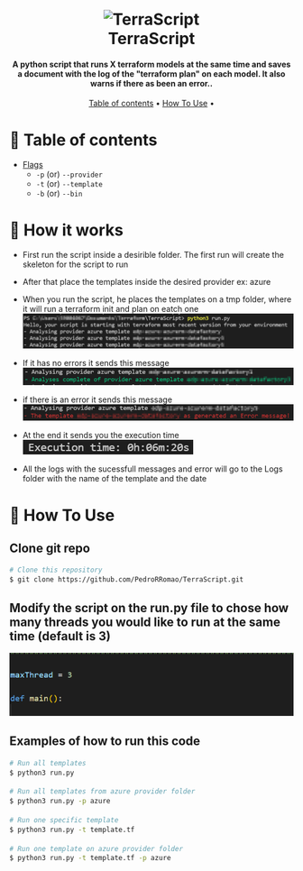<h1 align="center">
  <br>
  <a><img src="https://user-images.githubusercontent.com/12243763/33518868-6e2595c4-d76a-11e7-8260-31b4e8110c93.png" alt="TerraScript" width="200"></a>
  <br>
  TerraScript
  <br>
</h1>

<h4 align="center">A python script that runs X terraform models at the same time and saves a document with the log of the "terraform plan" on each model. It also warns if there as been an error.</a>.</h4>


<p align="center">
  <a href="#table-of-contents">Table of contents</a> •
  <a href="#how-to-use">How To Use</a> •
</p>

# 🚩 Table of contents

- [Flags](#flags)
  - `-p`   (or) `--provider`
  - `-t`   (or) `--template`
  - `-b`   (or) `--bin`
# 📖 How it works

- First run the script inside a desirible folder. The first run will create the skeleton for the script to run

- After that place the templates inside the desired provider ex: azure

- When you run the script, he places the templates on a tmp folder, where it will run a terraform init and plan on eatch one
![analyse](https://github.com/PedroRRomao/TerraScript/blob/main/images/analyse.png)

- If it has no errors it sends this message
![complete](https://github.com/PedroRRomao/TerraScript/blob/main/images/complete.png)

- if there is an error it sends this message
![error](https://github.com/PedroRRomao/TerraScript/blob/main/images/error.png)

- At the end it sends you the execution time
![execution_time](https://github.com/PedroRRomao/TerraScript/blob/main/images/execution_time.png)

- All the logs with the sucessfull messages and error will go to the Logs folder with the name of the template and the date


# 🔧 How To Use

## Clone git repo

```bash
# Clone this repository
$ git clone https://github.com/PedroRRomao/TerraScript.git
```


## Modify the script on the run.py file to chose how many threads you would like to run at the same time (default is 3)
![max_thread](https://github.com/PedroRRomao/TerraScript/blob/main/images/max_thread.png)


## Examples of how to run this code

```bash
# Run all templates
$ python3 run.py

# Run all templates from azure provider folder
$ python3 run.py -p azure

# Run one specific template
$ python3 run.py -t template.tf

# Run one template on azure provider folder
$ python3 run.py -t template.tf -p azure
```
